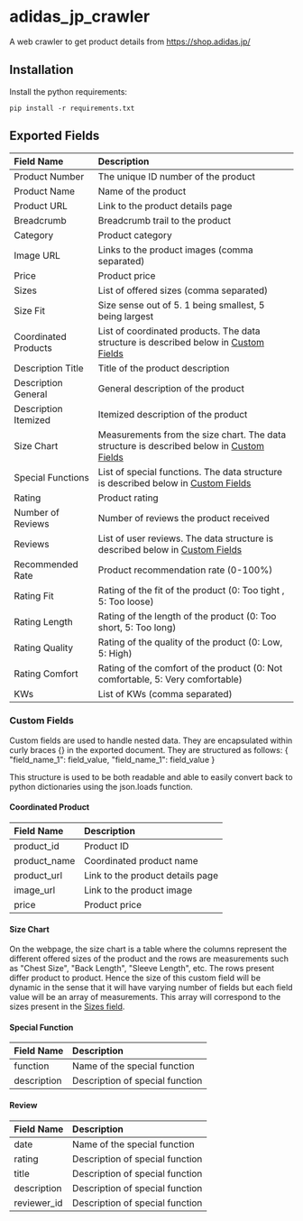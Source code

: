 # adidas_jp_crawler

A web crawler to get product details from https://shop.adidas.jp/


## Installation

Install the python requirements:

    pip install -r requirements.txt



## Exported Fields

| Field Name | Description |
| :--------- | :---------- |
| Product Number | The unique ID number of the product |
| Product Name | Name of the product |
| Product URL | Link to the product details page |
| Breadcrumb | Breadcrumb trail to the product |
| Category | Product category |
| Image URL | Links to the product images (comma separated) |
| Price | Product price |
| Sizes | List of offered sizes (comma separated) |
| Size Fit | Size sense out of 5. 1 being smallest, 5 being largest |
| Coordinated Products | List of coordinated products. The data structure is described below in [Custom Fields](#coordinated-product) |
| Description Title | Title of the product description |
| Description General | General description of the product |
| Description Itemized | Itemized description of the product |
| Size Chart | Measurements from the size chart. The data structure is described below in [Custom Fields](#size-chart) |
| Special Functions | List of special functions. The data structure is described below in [Custom Fields](#special-function) |
| Rating | Product rating |
| Number of Reviews | Number of reviews the product received |
| Reviews | List of user reviews. The data structure is described below in [Custom Fields](#review) |
| Recommended Rate | Product recommendation rate (0-100%) |
| Rating Fit | Rating of the fit of the product (0: Too tight , 5: Too loose) |
| Rating Length | Rating of the length of the product (0: Too short, 5: Too long) |
| Rating Quality | Rating of the quality of the product (0: Low, 5: High) |
| Rating Comfort | Rating of the comfort of the product (0: Not comfortable, 5: Very comfortable) |
| KWs | List of KWs (comma separated) |




### Custom Fields

Custom fields are used to handle nested data. They are encapsulated within curly braces {} in the exported document. They are structured as follows:
{
    "field_name_1": field_value,
    "field_name_1": field_value
}

This structure is used to be both readable and able to easily convert back to python dictionaries using the json.loads function.

#### Coordinated Product

| Field Name | Description |
| :--------- | :---------- |
| product_id | Product ID |
| product_name | Coordinated product name |
| product_url | Link to the product details page |
| image_url | Link to the product image |
| price | Product price |


#### Size Chart

On the webpage, the size chart is a table where the columns represent the different offered sizes of the product and the rows are measurements such as "Chest Size", "Back Length", "Sleeve Length", etc. The rows present differ product to product. Hence the size of this custom field will be dynamic in the sense that it will have varying number of fields but each field value will be an array of measurements. This array will correspond to the sizes present in the [Sizes field](#exported-fields).


#### Special Function

| Field Name | Description |
| :--------- | :---------- |
| function | Name of the special function |
| description | Description of special function |


#### Review

| Field Name | Description |
| :--------- | :---------- |
| date | Name of the special function |
| rating | Description of special function |
| title | Description of special function |
| description | Description of special function |
| reviewer_id | Description of special function |
